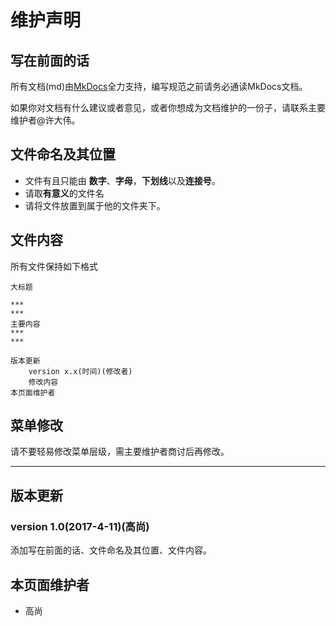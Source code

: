 # 维护声明

## 写在前面的话

所有文档(md)由[MkDocs](http://www.mkdocs.org/)全力支持，编写规范之前请务必通读MkDocs文档。

如果你对文档有什么建议或者意见，或者你想成为文档维护的一份子，请联系主要维护者@许大伟。

## 文件命名及其位置

- 文件有且只能由 **数字**、**字母**，**下划线**以及**连接号**。
- 请取**有意义**的文件名
- 请将文件放置到属于他的文件夹下。

## 文件内容

所有文件保持如下格式

``` 
大标题

***
***
主要内容
***
***

版本更新
	version x.x(时间)(修改者)
	修改内容
本页面维护者
```

## 菜单修改

请不要轻易修改菜单层级，需主要维护者商讨后再修改。

---

## 版本更新

### version 1.0(2017-4-11)(高尚)

添加写在前面的话、文件命名及其位置、文件内容。

## 本页面维护者

- 高尚

